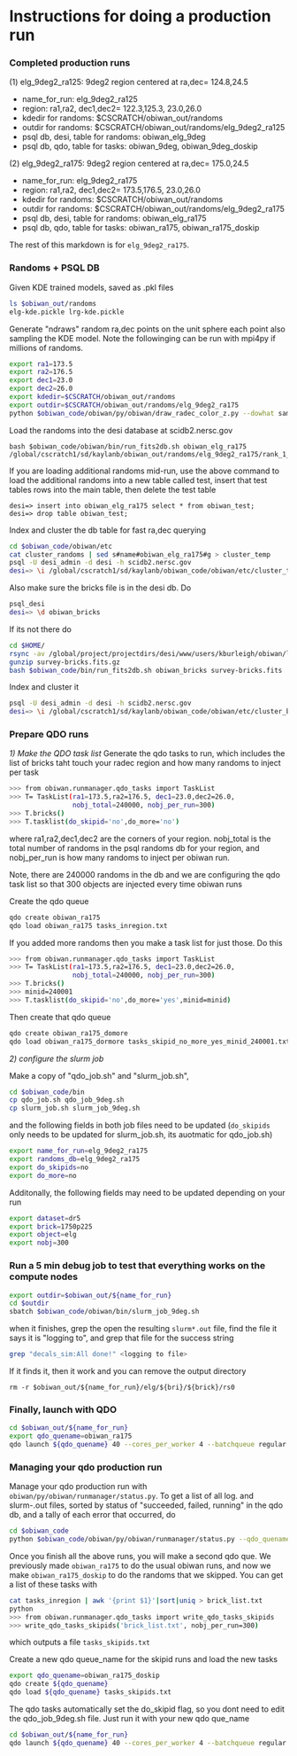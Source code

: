 # Instructions for doing a production run

### Completed production runs

(1) elg_9deg2_ra125:
9deg2 region centered at ra,dec= 124.8,24.5
* name_for_run: elg_9deg2_ra125
* region: ra1,ra2, dec1,dec2= 122.3,125.3, 23.0,26.0
* kdedir for randoms: $CSCRATCH/obiwan_out/randoms
* outdir for randoms: $CSCRATCH/obiwan_out/randoms/elg_9deg2_ra125
* psql db, desi, table for randoms: obiwan_elg_9deg
* psql db, qdo, table for tasks: obiwan_9deg, obiwan_9deg_doskip

(2) elg_9deg2_ra175:
9deg2 region centered at ra,dec= 175.0,24.5
* name_for_run: elg_9deg2_ra175
* region: ra1,ra2, dec1,dec2= 173.5,176.5, 23.0,26.0
* kdedir for randoms: $CSCRATCH/obiwan_out/randoms
* outdir for randoms: $CSCRATCH/obiwan_out/randoms/elg_9deg2_ra175
* psql db, desi, table for randoms: obiwan_elg_ra175
* psql db, qdo, table for tasks: obiwan_ra175, obiwan_ra175_doskip

The rest of this markdown is for `elg_9deg2_ra175`.

### Randoms + PSQL DB

Given KDE trained models, saved as .pkl files
```sh
ls $obiwan_out/randoms
elg-kde.pickle lrg-kde.pickle
```

Generate "ndraws" random ra,dec points on the unit sphere each point also sampling the KDE model. Note the followinging can be run with mpi4py if millions of randoms. 
```sh
export ra1=173.5
export ra2=176.5
export dec1=23.0
export dec2=26.0
export kdedir=$CSCRATCH/obiwan_out/randoms
export outdir=$CSCRATCH/obiwan_out/randoms/elg_9deg2_ra175
python $obiwan_code/obiwan/py/obiwan/draw_radec_color_z.py --dowhat sample --obj elg --ra1  --ra2 ${ra2} --dec1 ${dec1} --dec2 ${dec2} --ndraws 240000 --kdedir ${kdedir} --outdir ${outdir}
```

Load the randoms into the desi database at scidb2.nersc.gov
```
bash $obiwan_code/obiwan/bin/run_fits2db.sh obiwan_elg_ra175 /global/cscratch1/sd/kaylanb/obiwan_out/randoms/elg_9deg2_ra175/rank_1_seed_1.fits
```

If you are loading additional randoms mid-run, use the above command to load the additional randoms into a new table called test, insert that test tables rows into the main table, then delete the test table
```
desi=> insert into obiwan_elg_ra175 select * from obiwan_test;
desi=> drop table obiwan_test;
```

Index and cluster the db table for fast ra,dec querying
```sh
cd $obiwan_code/obiwan/etc
cat cluster_randoms | sed s#name#obiwan_elg_ra175#g > cluster_temp
psql -U desi_admin -d desi -h scidb2.nersc.gov
desi=> \i /global/cscratch1/sd/kaylanb/obiwan_code/obiwan/etc/cluster_temp
```

Also make sure the bricks file is in the desi db. Do
```sh
psql_desi 
desi=> \d obiwan_bricks
```
If its not there do
```sh
cd $HOME/
rsync -av /global/project/projectdirs/desi/www/users/kburleigh/obiwan/legacysurveydir/survey-bricks.fits.gz .
gunzip survey-bricks.fits.gz
bash $obiwan_code/bin/run_fits2db.sh obiwan_bricks survey-bricks.fits 
```
Index and cluster it
```sh
psql -U desi_admin -d desi -h scidb2.nersc.gov
desi=> \i /global/cscratch1/sd/kaylanb/obiwan_code/obiwan/etc/cluster_bricks
```

### Prepare QDO runs

*1) Make the QDO task list*
Generate the qdo tasks to run, which includes the list of bricks taht touch your radec region and how many randoms to inject per task 
```sh
>>> from obiwan.runmanager.qdo_tasks import TaskList
>>> T= TaskList(ra1=173.5,ra2=176.5, dec1=23.0,dec2=26.0,
                nobj_total=240000, nobj_per_run=300)
>>> T.bricks()
>>> T.tasklist(do_skipid='no',do_more='no')
```
where ra1,ra2,dec1,dec2 are the corners of your region. nobj_total is the total number of randoms in the psql randoms db for your region, and nobj_per_run is how many randoms to inject per obiwan run.

Note, there are 240000 randoms in the db and we are configuring the qdo task list so that 300 objects are injected every time obiwan runs

Create the qdo queue
```sh
qdo create obiwan_ra175 
qdo load obiwan_ra175 tasks_inregion.txt
```

If you added more randoms then you make a task list for just those. Do this
```sh
>>> from obiwan.runmanager.qdo_tasks import TaskList
>>> T= TaskList(ra1=173.5,ra2=176.5, dec1=23.0,dec2=26.0,
                nobj_total=240000, nobj_per_run=300)
>>> T.bricks()
>>> minid=240001
>>> T.tasklist(do_skipid='no',do_more='yes',minid=minid)
```

Then create that qdo queue
```sh
qdo create obiwan_ra175_domore
qdo load obiwan_ra175_dormore tasks_skipid_no_more_yes_minid_240001.txt
```

*2) configure the slurm job*

Make a copy of "qdo_job.sh" and "slurm_job.sh",
```sh
cd $obiwan_code/bin
cp qdo_job.sh qdo_job_9deg.sh
cp slurm_job.sh slurm_job_9deg.sh
```
and the following fields in both job files need to be updated (`do_skipids` only needs to be updated for slurm_job.sh, its auotmatic for qdo_job.sh)
```sh
export name_for_run=elg_9deg2_ra175
export randoms_db=elg_9deg2_ra175
export do_skipids=no
export do_more=no
```
Additonally, the following fields may need to be updated depending on your run
```sh
export dataset=dr5
export brick=1750p225
export object=elg
export nobj=300
```

### Run a 5 min debug job to test that everything works on the compute nodes
```sh
export outdir=$obiwan_out/${name_for_run}
cd $outdir
sbatch $obiwan_code/obiwan/bin/slurm_job_9deg.sh
```
when it finishes, grep the open the resulting `slurm*.out` file, find the file it says it is "logging to", and grep that file for the success string
```sh
grep "decals_sim:All done!" <logging to file>
```
If it finds it, then it work and you can remove the output directory
```
rm -r $obiwan_out/${name_for_run}/elg/${bri}/${brick}/rs0
```

### Finally, launch with QDO
```sh
cd $obiwan_out/${name_for_run}
export qdo_quename=obiwan_ra175
qdo launch ${qdo_quename} 40 --cores_per_worker 4 --batchqueue regular --walltime 05:00:00 --script $obiwan_code/obiwan/bin/qdo_job_9deg.sh --keep_env
```

### Managing your qdo production run
Manage your qdo production run with `obiwan/py/obiwan/runmanager/status.py`. To get a list of all log.<brickname> and slurm-<slurmid>.out files, sorted by status of "succeeded, failed, running" in the qdo db, and a tally of each error that occurred, do
```sh
cd $obiwan_code
python $obiwan_code/obiwan/py/obiwan/runmanager/status.py --qdo_quename ${qdo_quename} --outdir /global/cscratch1/sd/kaylanb/obiwan_out/${name_for_run} --obj elg
```

Once you finish all the above runs, you will make a second qdo que. We previously made `obiwan_ra175` to do the usual obiwan runs, and now we make `obiwan_ra175_doskip` to do the randoms that we skipped. You can get a list of these tasks with
```sh
cat tasks_inregion | awk '{print $1}'|sort|uniq > brick_list.txt
python
>>> from obiwan.runmanager.qdo_tasks import write_qdo_tasks_skipids
>>> write_qdo_tasks_skipids('brick_list.txt', nobj_per_run=300)
```
which outputs a file `tasks_skipids.txt`

Create a new qdo queue_name for the skipid runs and load the new tasks
```sh
export qdo_quename=obiwan_ra175_doskip
qdo create ${qdo_quename} 
qdo load ${qdo_quename} tasks_skipids.txt
```

The qdo tasks automatically set the do_skipid flag, so you dont need to edit the qdo_job_9deg.sh file. Just run it with your new qdo que_name
```sh
cd $obiwan_out/${name_for_run}
qdo launch ${qdo_quename} 40 --cores_per_worker 4 --batchqueue regular --walltime 05:00:00 --script $obiwan_code/obiwan/bin/qdo_job_9deg.sh --keep_env
```



